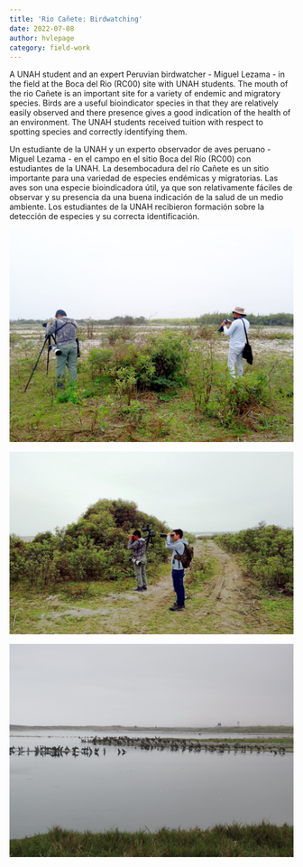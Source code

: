 ```yaml
---
title: 'Rio Cañete: Birdwatching'
date: 2022-07-08
author: hvlepage
category: field-work
---
```



A UNAH student and an expert Peruvian birdwatcher - Miguel Lezama - in the field at the Boca del Rio (RC00) site with UNAH students. The mouth of the rio Cañete is an important site for a variety of endemic and migratory species. Birds are a useful bioindicator species in that they are relatively easily observed and there presence gives a good indication of the health of an environment. The UNAH students received tuition with respect to spotting species and correctly identifying them.

Un estudiante de la UNAH y un experto observador de aves peruano - Miguel Lezama - en el campo en el sitio Boca del Río (RC00) con estudiantes de la UNAH. La desembocadura del río Cañete es un sitio importante para una variedad de especies endémicas y migratorias. Las aves son una especie bioindicadora útil, ya que son relativamente fáciles de observar y su presencia da una buena indicación de la salud de un medio ambiente. Los estudiantes de la UNAH recibieron formación sobre la detección de especies y su correcta identificación.

![Measuring river discharge](/assets/posts/5Bird.jpg)

![Measuring river discharge](/assets/posts/5Birds.jpg)

![Measuring river discharge](/assets/posts/5.Birdss.JPG)

